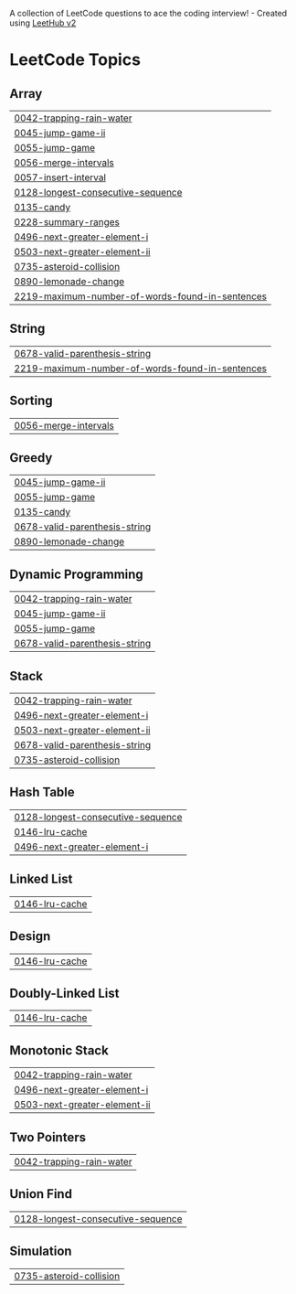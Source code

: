 A collection of LeetCode questions to ace the coding interview! - Created using [LeetHub v2](https://github.com/arunbhardwaj/LeetHub-2.0)
<!---LeetCode Topics Start-->
# LeetCode Topics
## Array
|  |
| ------- |
| [0042-trapping-rain-water](https://github.com/priyanshurai007/MUST-Revise-DSA/tree/master/0042-trapping-rain-water) |
| [0045-jump-game-ii](https://github.com/priyanshurai007/MUST-Revise-DSA/tree/master/0045-jump-game-ii) |
| [0055-jump-game](https://github.com/priyanshurai007/MUST-Revise-DSA/tree/master/0055-jump-game) |
| [0056-merge-intervals](https://github.com/priyanshurai007/MUST-Revise-DSA/tree/master/0056-merge-intervals) |
| [0057-insert-interval](https://github.com/priyanshurai007/MUST-Revise-DSA/tree/master/0057-insert-interval) |
| [0128-longest-consecutive-sequence](https://github.com/priyanshurai007/MUST-Revise-DSA/tree/master/0128-longest-consecutive-sequence) |
| [0135-candy](https://github.com/priyanshurai007/MUST-Revise-DSA/tree/master/0135-candy) |
| [0228-summary-ranges](https://github.com/priyanshurai007/MUST-Revise-DSA/tree/master/0228-summary-ranges) |
| [0496-next-greater-element-i](https://github.com/priyanshurai007/MUST-Revise-DSA/tree/master/0496-next-greater-element-i) |
| [0503-next-greater-element-ii](https://github.com/priyanshurai007/MUST-Revise-DSA/tree/master/0503-next-greater-element-ii) |
| [0735-asteroid-collision](https://github.com/priyanshurai007/MUST-Revise-DSA/tree/master/0735-asteroid-collision) |
| [0890-lemonade-change](https://github.com/priyanshurai007/MUST-Revise-DSA/tree/master/0890-lemonade-change) |
| [2219-maximum-number-of-words-found-in-sentences](https://github.com/priyanshurai007/MUST-Revise-DSA/tree/master/2219-maximum-number-of-words-found-in-sentences) |
## String
|  |
| ------- |
| [0678-valid-parenthesis-string](https://github.com/priyanshurai007/MUST-Revise-DSA/tree/master/0678-valid-parenthesis-string) |
| [2219-maximum-number-of-words-found-in-sentences](https://github.com/priyanshurai007/MUST-Revise-DSA/tree/master/2219-maximum-number-of-words-found-in-sentences) |
## Sorting
|  |
| ------- |
| [0056-merge-intervals](https://github.com/priyanshurai007/MUST-Revise-DSA/tree/master/0056-merge-intervals) |
## Greedy
|  |
| ------- |
| [0045-jump-game-ii](https://github.com/priyanshurai007/MUST-Revise-DSA/tree/master/0045-jump-game-ii) |
| [0055-jump-game](https://github.com/priyanshurai007/MUST-Revise-DSA/tree/master/0055-jump-game) |
| [0135-candy](https://github.com/priyanshurai007/MUST-Revise-DSA/tree/master/0135-candy) |
| [0678-valid-parenthesis-string](https://github.com/priyanshurai007/MUST-Revise-DSA/tree/master/0678-valid-parenthesis-string) |
| [0890-lemonade-change](https://github.com/priyanshurai007/MUST-Revise-DSA/tree/master/0890-lemonade-change) |
## Dynamic Programming
|  |
| ------- |
| [0042-trapping-rain-water](https://github.com/priyanshurai007/MUST-Revise-DSA/tree/master/0042-trapping-rain-water) |
| [0045-jump-game-ii](https://github.com/priyanshurai007/MUST-Revise-DSA/tree/master/0045-jump-game-ii) |
| [0055-jump-game](https://github.com/priyanshurai007/MUST-Revise-DSA/tree/master/0055-jump-game) |
| [0678-valid-parenthesis-string](https://github.com/priyanshurai007/MUST-Revise-DSA/tree/master/0678-valid-parenthesis-string) |
## Stack
|  |
| ------- |
| [0042-trapping-rain-water](https://github.com/priyanshurai007/MUST-Revise-DSA/tree/master/0042-trapping-rain-water) |
| [0496-next-greater-element-i](https://github.com/priyanshurai007/MUST-Revise-DSA/tree/master/0496-next-greater-element-i) |
| [0503-next-greater-element-ii](https://github.com/priyanshurai007/MUST-Revise-DSA/tree/master/0503-next-greater-element-ii) |
| [0678-valid-parenthesis-string](https://github.com/priyanshurai007/MUST-Revise-DSA/tree/master/0678-valid-parenthesis-string) |
| [0735-asteroid-collision](https://github.com/priyanshurai007/MUST-Revise-DSA/tree/master/0735-asteroid-collision) |
## Hash Table
|  |
| ------- |
| [0128-longest-consecutive-sequence](https://github.com/priyanshurai007/MUST-Revise-DSA/tree/master/0128-longest-consecutive-sequence) |
| [0146-lru-cache](https://github.com/priyanshurai007/MUST-Revise-DSA/tree/master/0146-lru-cache) |
| [0496-next-greater-element-i](https://github.com/priyanshurai007/MUST-Revise-DSA/tree/master/0496-next-greater-element-i) |
## Linked List
|  |
| ------- |
| [0146-lru-cache](https://github.com/priyanshurai007/MUST-Revise-DSA/tree/master/0146-lru-cache) |
## Design
|  |
| ------- |
| [0146-lru-cache](https://github.com/priyanshurai007/MUST-Revise-DSA/tree/master/0146-lru-cache) |
## Doubly-Linked List
|  |
| ------- |
| [0146-lru-cache](https://github.com/priyanshurai007/MUST-Revise-DSA/tree/master/0146-lru-cache) |
## Monotonic Stack
|  |
| ------- |
| [0042-trapping-rain-water](https://github.com/priyanshurai007/MUST-Revise-DSA/tree/master/0042-trapping-rain-water) |
| [0496-next-greater-element-i](https://github.com/priyanshurai007/MUST-Revise-DSA/tree/master/0496-next-greater-element-i) |
| [0503-next-greater-element-ii](https://github.com/priyanshurai007/MUST-Revise-DSA/tree/master/0503-next-greater-element-ii) |
## Two Pointers
|  |
| ------- |
| [0042-trapping-rain-water](https://github.com/priyanshurai007/MUST-Revise-DSA/tree/master/0042-trapping-rain-water) |
## Union Find
|  |
| ------- |
| [0128-longest-consecutive-sequence](https://github.com/priyanshurai007/MUST-Revise-DSA/tree/master/0128-longest-consecutive-sequence) |
## Simulation
|  |
| ------- |
| [0735-asteroid-collision](https://github.com/priyanshurai007/MUST-Revise-DSA/tree/master/0735-asteroid-collision) |
<!---LeetCode Topics End-->